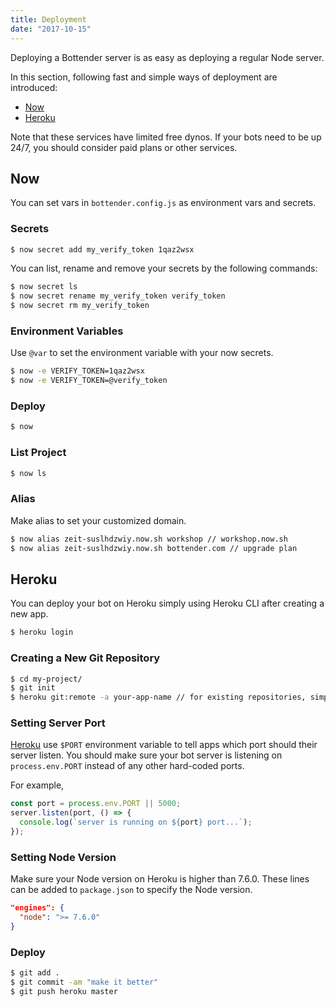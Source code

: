 ```yaml
---
title: Deployment
date: "2017-10-15"
---
```


Deploying a Bottender server is as easy as deploying a regular Node server.

In this section, following fast and simple ways of deployment are introduced:

- [Now](https://zeit.co/now)
- [Heroku](https://www.heroku.com/home)

Note that these services have limited free dynos. If your bots need to be up 24/7, you should consider paid plans or other services.

## Now

You can set vars in `bottender.config.js` as environment vars and secrets.

### Secrets

```sh
$ now secret add my_verify_token 1qaz2wsx
```

You can list, rename and remove your secrets by the following commands:

```sh
$ now secret ls
$ now secret rename my_verify_token verify_token
$ now secret rm my_verify_token
```

### Environment Variables

Use `@var` to set the environment variable with your now secrets.

```sh
$ now -e VERIFY_TOKEN=1qaz2wsx
$ now -e VERIFY_TOKEN=@verify_token
```

### Deploy

```sh
$ now
```

### List Project

```sh
$ now ls
```

### Alias

Make alias to set your customized domain.

```sh
$ now alias zeit-suslhdzwiy.now.sh workshop // workshop.now.sh
$ now alias zeit-suslhdzwiy.now.sh bottender.com // upgrade plan
```

## Heroku

You can deploy your bot on Heroku simply using Heroku CLI after creating a new app.

```sh
$ heroku login
```

### Creating a New Git Repository

```sh
$ cd my-project/
$ git init
$ heroku git:remote -a your-app-name // for existing repositories, simply add heroku remote
```

### Setting Server Port

[Heroku](https://devcenter.heroku.com/articles/runtime-principles#web-servers) use `$PORT` environment variable to tell apps which port should their server listen. You should make sure your bot server is listening on `process.env.PORT` instead of any other hard-coded ports.

For example,

```js
const port = process.env.PORT || 5000;
server.listen(port, () => {
  console.log(`server is running on ${port} port...`);
});
```

### Setting Node Version

Make sure your Node version on Heroku is higher than 7.6.0. These lines can be added to `package.json` to specify the Node version.

```json
"engines": {
  "node": ">= 7.6.0"
}
```

### Deploy

```sh
$ git add .
$ git commit -am "make it better"
$ git push heroku master
```
